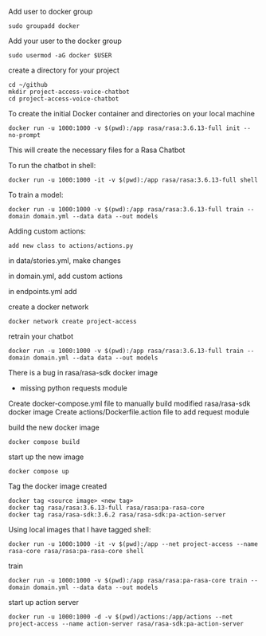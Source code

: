 Add user to docker group
```
sudo groupadd docker
```
Add your user to the docker group
```
sudo usermod -aG docker $USER
```
create a directory for your project
```
cd ~/github
mkdir project-access-voice-chatbot
cd project-access-voice-chatbot
```

To create the initial Docker container and directories on your local machine
```
docker run -u 1000:1000 -v $(pwd):/app rasa/rasa:3.6.13-full init --no-prompt
```
This will create the necessary files for a Rasa Chatbot

To run the chatbot in shell:

```
docker run -u 1000:1000 -it -v $(pwd):/app rasa/rasa:3.6.13-full shell
```

To train a model:
```
docker run -u 1000:1000 -v $(pwd):/app rasa/rasa:3.6.13-full train --domain domain.yml --data data --out models
```

Adding custom actions:
```
add new class to actions/actions.py
```

in data/stories.yml, make changes

in domain.yml, add custom actions

in endpoints.yml add

create a docker network
```
docker network create project-access
```

retrain your chatbot
```
docker run -u 1000:1000 -v $(pwd):/app rasa/rasa:3.6.13-full train --domain domain.yml --data data --out models
```

There is a bug in rasa/rasa-sdk docker image
  - missing python requests module
  
Create docker-compose.yml file to manually build modified rasa/rasa-sdk docker image
Create actions/Dockerfile.action file to add request module

build the new docker image
```
docker compose build
```

start up the new image
```
docker compose up
```

Tag the docker image created
```
docker tag <source image> <new tag>
docker tag rasa/rasa:3.6.13-full rasa/rasa:pa-rasa-core
docker tag rasa/rasa-sdk:3.6.2 rasa/rasa-sdk:pa-action-server
```

Using local images that I have tagged
shell:
```
docker run -u 1000:1000 -it -v $(pwd):/app --net project-access --name rasa-core rasa/rasa:pa-rasa-core shell
```

train
```
docker run -u 1000:1000 -v $(pwd):/app rasa/rasa:pa-rasa-core train --domain domain.yml --data data --out models
```

start up action server
```
docker run -u 1000:1000 -d -v $(pwd)/actions:/app/actions --net project-access --name action-server rasa/rasa-sdk:pa-action-server
```




